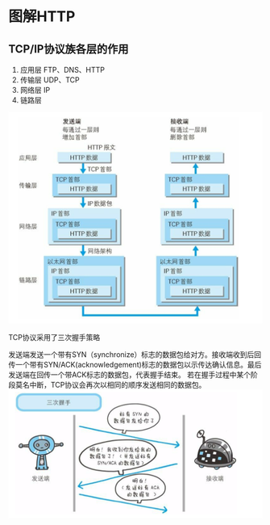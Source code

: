 # 图解HTTP

## TCP/IP协议族各层的作用

1. 应用层
   FTP、DNS、HTTP
2. 传输层
   UDP、TCP
3. 网络层
   IP
4. 链路层

![](./imgs/0008.png)



TCP协议采用了三次握手策略

发送端发送一个带有SYN（synchronize）标志的数据包给对方。接收端收到后回传一个带有SYN/ACK(acknowledgement)标志的数据包以示传达确认信息。最后发送端在回传一个带ACK标志的数据包，代表握手结束。
若在握手过程中某个阶段莫名中断，TCP协议会再次以相同的顺序发送相同的数据包。
![](./imgs/0009.png)


